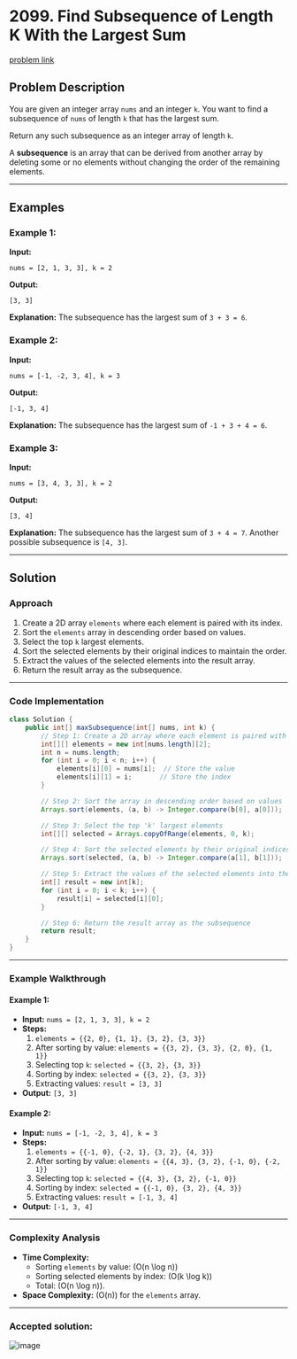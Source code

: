 # 2099. Find Subsequence of Length K With the Largest Sum
[problem link](https://leetcode.com/problems/find-subsequence-of-length-k-with-the-largest-sum/description/)

## Problem Description
You are given an integer array `nums` and an integer `k`. You want to find a subsequence of `nums` of length `k` that has the largest sum.

Return any such subsequence as an integer array of length `k`.

A **subsequence** is an array that can be derived from another array by deleting some or no elements without changing the order of the remaining elements.

---

## Examples

### Example 1:
**Input:**
```plaintext
nums = [2, 1, 3, 3], k = 2
```
**Output:**
```plaintext
[3, 3]
```
**Explanation:**
The subsequence has the largest sum of `3 + 3 = 6`.

### Example 2:
**Input:**
```plaintext
nums = [-1, -2, 3, 4], k = 3
```
**Output:**
```plaintext
[-1, 3, 4]
```
**Explanation:**
The subsequence has the largest sum of `-1 + 3 + 4 = 6`.

### Example 3:
**Input:**
```plaintext
nums = [3, 4, 3, 3], k = 2
```
**Output:**
```plaintext
[3, 4]
```
**Explanation:**
The subsequence has the largest sum of `3 + 4 = 7`. Another possible subsequence is `[4, 3]`.

---

## Solution

### Approach
1. Create a 2D array `elements` where each element is paired with its index.
2. Sort the `elements` array in descending order based on values.
3. Select the top `k` largest elements.
4. Sort the selected elements by their original indices to maintain the order.
5. Extract the values of the selected elements into the result array.
6. Return the result array as the subsequence.

---

### Code Implementation
```java
class Solution {
    public int[] maxSubsequence(int[] nums, int k) {
        // Step 1: Create a 2D array where each element is paired with its index
        int[][] elements = new int[nums.length][2];
        int n = nums.length;
        for (int i = 0; i < n; i++) {
            elements[i][0] = nums[i];  // Store the value
            elements[i][1] = i;       // Store the index
        }

        // Step 2: Sort the array in descending order based on values
        Arrays.sort(elements, (a, b) -> Integer.compare(b[0], a[0]));

        // Step 3: Select the top 'k' largest elements
        int[][] selected = Arrays.copyOfRange(elements, 0, k);

        // Step 4: Sort the selected elements by their original indices to maintain order
        Arrays.sort(selected, (a, b) -> Integer.compare(a[1], b[1]));

        // Step 5: Extract the values of the selected elements into the result array
        int[] result = new int[k];
        for (int i = 0; i < k; i++) {
            result[i] = selected[i][0];
        }

        // Step 6: Return the result array as the subsequence
        return result;
    }
}
```

---

### Example Walkthrough
#### Example 1:
- **Input:** `nums = [2, 1, 3, 3], k = 2`
- **Steps:**
  1. `elements = {{2, 0}, {1, 1}, {3, 2}, {3, 3}}`
  2. After sorting by value: `elements = {{3, 2}, {3, 3}, {2, 0}, {1, 1}}`
  3. Selecting top `k`: `selected = {{3, 2}, {3, 3}}`
  4. Sorting by index: `selected = {{3, 2}, {3, 3}}`
  5. Extracting values: `result = [3, 3]`
- **Output:** `[3, 3]`

#### Example 2:
- **Input:** `nums = [-1, -2, 3, 4], k = 3`
- **Steps:**
  1. `elements = {{-1, 0}, {-2, 1}, {3, 2}, {4, 3}}`
  2. After sorting by value: `elements = {{4, 3}, {3, 2}, {-1, 0}, {-2, 1}}`
  3. Selecting top `k`: `selected = {{4, 3}, {3, 2}, {-1, 0}}`
  4. Sorting by index: `selected = {{-1, 0}, {3, 2}, {4, 3}}`
  5. Extracting values: `result = [-1, 3, 4]`
- **Output:** `[-1, 3, 4]`

---

### Complexity Analysis
- **Time Complexity:**
  - Sorting `elements` by value: \(O(n \log n)\)
  - Sorting selected elements by index: \(O(k \log k)\)
  - Total: \(O(n \log n)\).
- **Space Complexity:** \(O(n)\) for the `elements` array.

---
### Accepted solution:
![image](https://github.com/user-attachments/assets/4012bfae-acab-4d71-ba52-2d4e4208c477)
